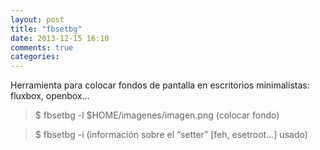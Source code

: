 ```yaml
---
layout: post
title: "fbsetbg"
date: 2013-12-15 16:10
comments: true
categories: 
---
```

Herramienta para colocar fondos de pantalla en escritorios minimalistas: fluxbox, openbox...

>$ fbsetbg -l $HOME/imagenes/imagen.png (colocar fondo)

>$ fbsetbg -i (información sobre el “setter” [feh, esetroot...] usado)

